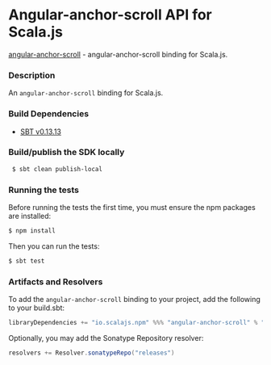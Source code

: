 Angular-anchor-scroll API for Scala.js
================================
[angular-anchor-scroll](https://www.npmjs.com/package/angular-anchor-scroll) - angular-anchor-scroll binding for Scala.js.

### Description

An `angular-anchor-scroll` binding for Scala.js.

### Build Dependencies

* [SBT v0.13.13](http://www.scala-sbt.org/download.html)

### Build/publish the SDK locally

```bash
 $ sbt clean publish-local
```

### Running the tests

Before running the tests the first time, you must ensure the npm packages are installed:

```bash
$ npm install
```

Then you can run the tests:

```bash
$ sbt test
```

### Artifacts and Resolvers

To add the `angular-anchor-scroll` binding to your project, add the following to your build.sbt:  

```sbt
libraryDependencies += "io.scalajs.npm" %%% "angular-anchor-scroll" % "1.0.0-1"
```

Optionally, you may add the Sonatype Repository resolver:

```sbt   
resolvers += Resolver.sonatypeRepo("releases") 
```
